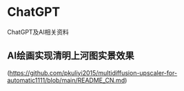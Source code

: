 # ChatGPT
ChatGPT及AI相关资料
## AI绘画实现清明上河图实景效果
(https://github.com/pkuliyi2015/multidiffusion-upscaler-for-automatic1111/blob/main/README_CN.md)  
